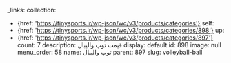 _links:
  collection:
  - {href: 'https://tinysports.ir/wp-json/wc/v3/products/categories'}
  self:
  - {href: 'https://tinysports.ir/wp-json/wc/v3/products/categories/898'}
  up:
  - {href: 'https://tinysports.ir/wp-json/wc/v3/products/categories/897'}
count: 7
description: قیمت توپ والیبال
display: default
id: 898
image: null
menu_order: 58
name: توپ والیبال
parent: 897
slug: volleyball-ball
